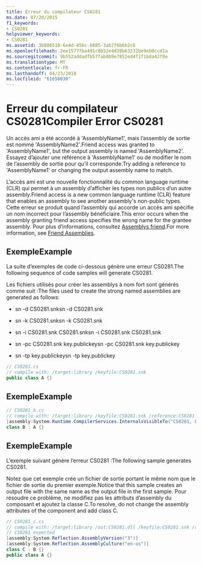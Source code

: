 ```yaml
---
title: Erreur du compilateur CS0281
ms.date: 07/20/2015
f1_keywords:
- CS0281
helpviewer_keywords:
- CS0281
ms.assetid: 3b886510-6e4d-45bc-b885-3ab7f6b6b2c6
ms.openlocfilehash: 2ee1577fba491c8b52e4d28b63232be9eb0ccd1a
ms.sourcegitcommit: 9b552addadfb57fab0b9e7852ed4f1f1b8a42f8e
ms.translationtype: MT
ms.contentlocale: fr-FR
ms.lasthandoff: 04/23/2019
ms.locfileid: "61658030"
---
```

# <a name="compiler-error-cs0281"></a><span data-ttu-id="91185-102">Erreur du compilateur CS0281</span><span class="sxs-lookup"><span data-stu-id="91185-102">Compiler Error CS0281</span></span>
<span data-ttu-id="91185-103">Un accès ami a été accordé à 'AssemblyName1', mais l’assembly de sortie est nommé 'AssemblyName2'.</span><span class="sxs-lookup"><span data-stu-id="91185-103">Friend access was granted to 'AssemblyName1', but the output assembly is named 'AssemblyName2'.</span></span> <span data-ttu-id="91185-104">Essayez d’ajouter une référence à 'AssemblyName1' ou de modifier le nom de l’assembly de sortie pour qu’il corresponde.</span><span class="sxs-lookup"><span data-stu-id="91185-104">Try adding a reference to 'AssemblyName1' or changing the output assembly name to match.</span></span>  
  
 <span data-ttu-id="91185-105">L’accès ami est une nouvelle fonctionnalité du common language runtime (CLR) qui permet à un assembly d’afficher les types non publics d’un autre assembly.</span><span class="sxs-lookup"><span data-stu-id="91185-105">Friend access is a new common language runtime (CLR) feature that enables an assembly to see another assembly's non-public types.</span></span> <span data-ttu-id="91185-106">Cette erreur se produit quand l’assembly qui accorde un accès ami spécifie un nom incorrect pour l’assembly bénéficiaire.</span><span class="sxs-lookup"><span data-stu-id="91185-106">This error occurs when the assembly granting friend access specifies the wrong name for the grantee assembly.</span></span> <span data-ttu-id="91185-107">Pour plus d’informations, consultez [Assemblys friend](../../standard/assembly/friend-assemblies.md).</span><span class="sxs-lookup"><span data-stu-id="91185-107">For more information, see [Friend Assemblies](../../standard/assembly/friend-assemblies.md).</span></span>  
  
## <a name="example"></a><span data-ttu-id="91185-108">Exemple</span><span class="sxs-lookup"><span data-stu-id="91185-108">Example</span></span>  
 <span data-ttu-id="91185-109">La suite d’exemples de code ci-dessous génère une erreur CS0281.</span><span class="sxs-lookup"><span data-stu-id="91185-109">The following sequence of code samples will generate CS0281.</span></span>  
  
 <span data-ttu-id="91185-110">Les fichiers utilisés pour créer les assemblys à nom fort sont générés comme suit :</span><span class="sxs-lookup"><span data-stu-id="91185-110">The files used to create the strong named assemblies are generated as follows:</span></span>  
  
-   <span data-ttu-id="91185-111">sn -d CS0281.snk</span><span class="sxs-lookup"><span data-stu-id="91185-111">sn -d CS0281.snk</span></span>  
  
-   <span data-ttu-id="91185-112">sn -k CS0281.snk</span><span class="sxs-lookup"><span data-stu-id="91185-112">sn -k CS0281.snk</span></span>  
  
-   <span data-ttu-id="91185-113">sn -i CS0281.snk CS0281.snk</span><span class="sxs-lookup"><span data-stu-id="91185-113">sn -i CS0281.snk CS0281.snk</span></span>  
  
-   <span data-ttu-id="91185-114">sn -pc CS0281.snk key.publickey</span><span class="sxs-lookup"><span data-stu-id="91185-114">sn -pc CS0281.snk key.publickey</span></span>  
  
-   <span data-ttu-id="91185-115">sn -tp key.publickey</span><span class="sxs-lookup"><span data-stu-id="91185-115">sn -tp key.publickey</span></span>  
  
```csharp  
// CS0281.cs  
// compile with: /target:library /keyfile:CS0281.snk  
public class A {}  
```  
  
## <a name="example"></a><span data-ttu-id="91185-116">Exemple</span><span class="sxs-lookup"><span data-stu-id="91185-116">Example</span></span>  
  
```csharp  
// CS0281_b.cs  
// compile with: /target:library /keyfile:CS0281.snk /reference:CS0281.dll  
[assembly:System.Runtime.CompilerServices.InternalsVisibleTo("CS0281, PublicKey=00240000048000009400000006020000002400005253413100040000010001004b2d4d56af7c50be2fcbbf97cb880b9e73ad84467a587191fef63aadc118a96cecf9d508cd679c907b6e20f71684300bdc2c0a851019af0c96b29bf8f1339753276041aefd67db46139e6348b3a12f29537b4dc6c2c19829df2c9ed6803f3c63c3b84cfa2728849386aea575c543a5f70fa85793d2946f15f7fe1ccb0c5e8fe0")]  
class B : A {}  
```  
  
## <a name="example"></a><span data-ttu-id="91185-117">Exemple</span><span class="sxs-lookup"><span data-stu-id="91185-117">Example</span></span>  
 <span data-ttu-id="91185-118">L’exemple suivant génère l’erreur CS0281 :</span><span class="sxs-lookup"><span data-stu-id="91185-118">The following sample generates CS0281.</span></span>  
  
 <span data-ttu-id="91185-119">Notez que cet exemple crée un fichier de sortie portant le même nom que le fichier de sortie du premier exemple.</span><span class="sxs-lookup"><span data-stu-id="91185-119">Notice that this sample creates an output file with the same name as the output file in the first sample.</span></span> <span data-ttu-id="91185-120">Pour résoudre ce problème, ne modifiez pas les attributs d’assembly du composant et ajoutez la classe C.</span><span class="sxs-lookup"><span data-stu-id="91185-120">To resolve, do not change the assembly attributes of the component and add class C.</span></span>  
  
```csharp  
// CS0281_c.cs  
// compile with: /target:library /out:CS0281.dll /keyfile:CS0281.snk /reference:CS0281_b.dll  
// CS0281 expected  
[assembly:System.Reflection.AssemblyVersion("3")]  
[assembly:System.Reflection.AssemblyCulture("en-us")]  
class C : B {}  
public class A {}  
```
